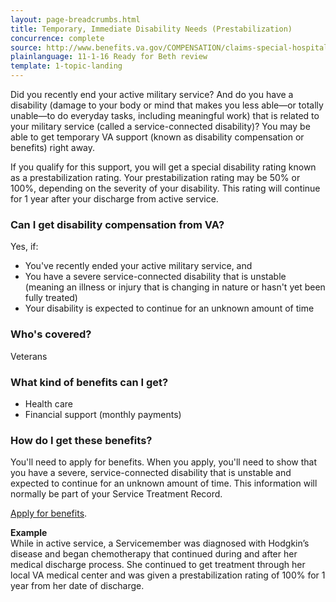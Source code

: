 ```yaml
---
layout: page-breadcrumbs.html
title: Temporary, Immediate Disability Needs (Prestabilization)
concurrence: complete
source: http://www.benefits.va.gov/COMPENSATION/claims-special-hospital_treatment.asp
plainlanguage: 11-1-16 Ready for Beth review
template: 1-topic-landing
---
```


Did you recently end your active military service? And do you have a disability (damage to your body or mind that makes you less able—or totally unable—to do everyday tasks, including meaningful work) that is related to your military service (called a service-connected disability)? You may be able to get temporary VA support (known as disability compensation or benefits) right away.

If you qualify for this support, you will get a special disability rating known as a prestabilization rating. Your prestabilization rating may be 50% or 100%, depending on the severity of your disability. This rating will continue for 1 year after your discharge from active service.

<div class="call-out" markdown="1">

### Can I get disability compensation from VA?
Yes, if:
- You've recently ended your active military service, and
- You have a severe service-connected disability that is unstable (meaning an illness or injury that is changing in nature or hasn't yet been fully treated)
- Your disability is expected to continue for an unknown amount of time

### Who's covered?
Veterans
</div>

### What kind of benefits can I get?

- Health care
- Financial support (monthly payments)

### How do I get these benefits?

You'll need to apply for benefits. When you apply, you'll need to show that you have a severe, service-connected disability that is unstable and expected to continue for an unknown amount of time. This information will normally be part of your Service Treatment Record.

[Apply for benefits](https://www.vets.gov/disability-benefits/apply-for-benefits/).

**Example**<br>
While in active service, a Servicemember was diagnosed with Hodgkin’s disease and began chemotherapy that continued during and after her medical discharge process. She continued to get treatment through her local VA medical center and was given a prestabilization rating of 100% for 1 year from her date of discharge.
